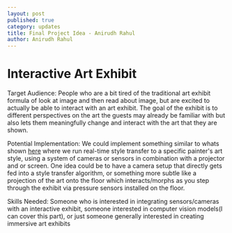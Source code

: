 ```yaml
---
layout: post
published: true
category: updates
title: Final Project Idea - Anirudh Rahul
author: Anirudh Rahul
---
```

# Interactive Art Exhibit
Target Audience: People who are a bit tired of the traditional art exhibit formula of look at image and then read about image, but are excited to actually be able to interact with an art exhibit. The goal of the exhibit is to different perspectives on the art the guests may already be familiar with but also lets them meaningfully change and interact with the art that they are shown. 

Potential Implementation: We could implement something similar to whats shown [here](https://youtube.com/watch?v=dyzn3Fmtw-E&si=EnSIkaIECMiOmarE) where we run real-time style transfer to a specific painter's art style, using a system of cameras or sensors in combination with a projector and or screen. One idea could be to have a camera setup that directly gets fed into a style transfer algorithm, or something more subtle like a projection of the art onto the floor which interacts/morphs as you step through the exhibit via pressure sensors installed on the floor.

Skills Needed: Someone who is interested in integrating sensors/cameras with an interactive exhibit, someone interested in computer vision models(I can cover this part), or just someone generally interested in creating immersive art exhibits

